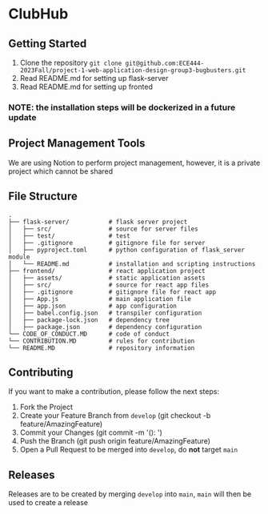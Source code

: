# ClubHub
## Getting Started
1. Clone the repository
`git clone git@github.com:ECE444-2023Fall/project-1-web-application-design-group3-bugbusters.git`
2. Read README.md for setting up flask-server
3. Read README.md for setting up fronted
### NOTE: the installation steps will be dockerized in a future update

## Project Management Tools
We are using Notion to perform project management, however, it is a private project
which cannot be shared

## File Structure
    .
    ├── flask-server/           # flask server project
    │   ├── src/                # source for server files
    │   ├── test/               # test
    │   ├── .gitignore          # gitignore file for server
    │   ├── pyproject.toml      # python configuration of flask_server module
    │   └── README.md           # installation and scripting instructions
    ├── frontend/               # react application project
    │   ├── assets/             # static application assets
    │   ├── src/                # source for react app files
    │   ├── .gitignore          # gitignore file for react app
    │   ├── App.js              # main application file
    │   ├── app.json            # app configuration
    │   ├── babel.config.json   # transpiler configuration
    │   ├── package-lock.json   # dependency tree
    │   ├── package.json        # dependency configuration
    └── CODE_OF_CONDUCT.MD      # code of conduct
    └── CONTRIBUTION.MD         # rules for contribution
    └── README.MD               # repository information

## Contributing
If you want to make a contribution, please follow the next steps:

1. Fork the Project
2. Create your Feature Branch from `develop` (git checkout -b feature/AmazingFeature)
3. Commit your Changes (git commit -m '<type>(<scope>): <subject>')
4. Push the Branch (git push origin feature/AmazingFeature)
5. Open a Pull Request to be merged into `develop`, do **not** target `main`

## Releases
Releases are to be created by merging `develop` into `main`, `main` will then be used to create a release
